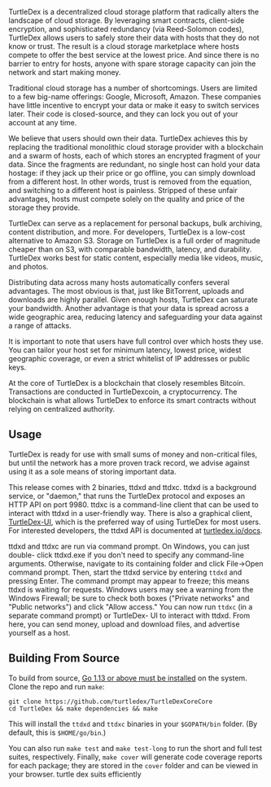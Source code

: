 TurtleDex is a decentralized cloud storage platform that radically alters the
landscape of cloud storage. By leveraging smart contracts, client-side
encryption, and sophisticated redundancy (via Reed-Solomon codes), TurtleDex allows
users to safely store their data with hosts that they do not know or trust.
The result is a cloud storage marketplace where hosts compete to offer the
best service at the lowest price. And since there is no barrier to entry for
hosts, anyone with spare storage capacity can join the network and start
making money.

Traditional cloud storage has a number of shortcomings. Users are limited to a
few big-name offerings: Google, Microsoft, Amazon. These companies have little
incentive to encrypt your data or make it easy to switch services later. Their
code is closed-source, and they can lock you out of your account at any time.

We believe that users should own their data. TurtleDex achieves this by replacing
the traditional monolithic cloud storage provider with a blockchain and a
swarm of hosts, each of which stores an encrypted fragment of your data. Since
the fragments are redundant, no single host can hold your data hostage: if
they jack up their price or go offline, you can simply download from a
different host. In other words, trust is removed from the equation, and
switching to a different host is painless. Stripped of these unfair
advantages, hosts must compete solely on the quality and price of the storage
they provide.

TurtleDex can serve as a replacement for personal backups, bulk archiving, content
distribution, and more. For developers, TurtleDex is a low-cost alternative to
Amazon S3. Storage on TurtleDex is a full order of magnitude cheaper than on S3,
with comparable bandwidth, latency, and durability. TurtleDex works best for static
content, especially media like videos, music, and photos.

Distributing data across many hosts automatically confers several advantages.
The most obvious is that, just like BitTorrent, uploads and downloads are
highly parallel. Given enough hosts, TurtleDex can saturate your bandwidth. Another
advantage is that your data is spread across a wide geographic area, reducing
latency and safeguarding your data against a range of attacks.

It is important to note that users have full control over which hosts they
use. You can tailor your host set for minimum latency, lowest price, widest
geographic coverage, or even a strict whitelist of IP addresses or public
keys.

At the core of TurtleDex is a blockchain that closely resembles Bitcoin. Transactions
are conducted in TurtleDexcoin, a cryptocurrency. The blockchain is what allows TurtleDex to
enforce its smart contracts without relying on centralized authority. 

Usage
-----

TurtleDex is ready for use with small sums of money and non-critical files, but
until the network has a more proven track record, we advise against using it
as a sole means of storing important data.

This release comes with 2 binaries, ttdxd and ttdxc. ttdxd is a background service,
or "daemon," that runs the TurtleDex protocol and exposes an HTTP API on port 9980.
ttdxc is a command-line client that can be used to interact with ttdxd in a
user-friendly way. There is also a graphical client,
[TurtleDex-UI](https://github.com/turtledex/TurtleDexCore-UI), which is the preferred way of
using TurtleDex for most users. For interested developers, the ttdxd API is documented
at [turtledex.io/docs](https://turtledex.io/docs/).

ttdxd and ttdxc are run via command prompt. On Windows, you can just double-
click ttdxd.exe if you don't need to specify any command-line arguments.
Otherwise, navigate to its containing folder and click File->Open command
prompt. Then, start the ttdxd service by entering `ttdxd` and pressing Enter.
The command prompt may appear to freeze; this means ttdxd is waiting for
requests. Windows users may see a warning from the Windows Firewall; be sure
to check both boxes ("Private networks" and "Public networks") and click
"Allow access." You can now run `ttdxc` (in a separate command prompt) or TurtleDex-
UI to interact with ttdxd. From here, you can send money, upload and download
files, and advertise yourself as a host.

Building From Source
--------------------

To build from source, [Go 1.13 or above must be
installed](https://golang.org/doc/install) on the system. Clone the repo and run
`make`:

```
git clone https://github.com/turtledex/TurtleDexCoreCore
cd TurtleDex && make dependencies && make
```

This will install the `ttdxd` and `ttdxc` binaries in your `$GOPATH/bin` folder.
(By default, this is `$HOME/go/bin`.)

You can also run `make test` and `make test-long` to run the short and full test
suites, respectively. Finally, `make cover` will generate code coverage reports
for each package; they are stored in the `cover` folder and can be viewed in
your browser.
turtle dex suits efficiently
